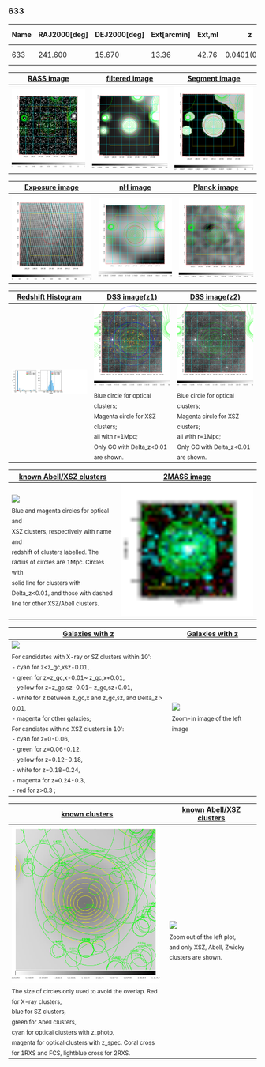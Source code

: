 <div STYLE="page-break-after: always;"></div>

### 633

|Name|RAJ2000[deg]|DEJ2000[deg] |Ext[arcmin]| Ext,ml | z | z_src| C|GC(XSZ,Delta_z<0.01)| GC(OPT,Delta_z<0.01)|GC| R_sig[arcmin] | R500[arcmin] | R500[Mpc]| CRsig[c/s] | CR500[c/s] |L500[1E44 erg/s]|F500[1E-12 erg/s/cm^2]| M500[1E14 Msun]|Tx[keV]|Cnt_sig|Beta|Rc[arcmin]|Comment|Alias|
|---|---|---|---|---|---|------|---|--------|---------|----------|---|---|---|---|---|---|---|---|---|---|---|---|---|---|
|633| 241.600| 15.670| 13.36| 42.76| 0.0401(0.005)| z1, z_opt| S| -| N| N, W| 17.088| 12.586| 0.599| 0.173(0.039)| 0.166(0.037)| 0.105(0.023)| 2.810(0.606)| 0.63(0.07)| 1.64(0.11)| 120.3| 0.608(-0.082+0.190)| 7.970(-1.341+2.452)| -| t511|

|[RASS image](../image/633/633_img.pdf)|[filtered image](../image/633/633_fil.pdf)|[Segment image](../image/633/633_seg.pdf)|
|-------------------|--------------------|-------------------|
| <img src="../image/633/633_img.png" width="300">  | <img src="../image/633/633_fil.png" width="300">   | <img src="../image/633/633_seg.png" width="300">  |

|[Exposure image](../image/633/633_mex.pdf)| [nH image](../image/633/633_nh.pdf)| [Planck image](../image/633/633_p.pdf)|
|-------------------|--------------------|-------------------|
|<img src="../image/633/633_mex.png" width="300">   | <img src="../image/633/633_nh.png" width="300">    | <img src="../image/633/633_p.png" width="300"> |

|[Redshift Histogram](../image/633/633_zg.pdf) | [DSS image(z1)](../image/633/633_dss_z1.pdf)      |  [DSS image(z2)](../image/633/633_dss_z2.pdf)    |
|-------------------|--------------------|-------------------|
|<img src="../image/633/633_zg.png" width="300"> |<img src="../image/633/633_dss_z1.png" width="300"> <sub><br>Blue circle for optical clusters; <br>Magenta circle for XSZ clusters; <br>all with r=1Mpc; <br>Only GC with Delta_z<0.01 are shown. </sub>| <img src="../image/633/633_dss_z2.png" width="300"><sub><br>Blue circle for optical clusters; <br>Magenta circle for XSZ clusters; <br>all with r=1Mpc; <br>Only GC with Delta_z<0.01 are shown. </sub> |

|[known Abell/XSZ clusters](../image/633/633_m.pdf) | [2MASS image](../image/633/633_2mass.pdf)      |
|-------------------|-------------------|
|<img src=../image/633/633_m.png width="300"> <br><sub>Blue and magenta circles for optical and <br>XSZ clusters, respectively with name and <br>redshift of clusters labelled. The <br>radius of circles are 1Mpc. Circles with <br>solid line for clusters with <br>Delta_z<0.01, and those with dashed <br>line for other XSZ/Abell clusters.        </sub>|<img src="../image/633/633_2mass.png" width="300">  |

|[Galaxies with z](../image/633/633_opt_ned.pdf) |[Galaxies with z](../image/633/633_opt_ned_zoom.pdf) |
|-------------------|-------------------|
| <img src=../image/633/633_opt_ned.png width="300"> <br><sub> For candidates with X-ray or SZ clusters within 10': <br> - cyan for z<z_gc,xsz-0.01, <br> - green for z=z_gc,x-0.01~ z_gc,x+0.01, <br> - yellow for z=z_gc,sz-0.01~ z_gc,sz+0.01, <br> - white for z between z_gc,x and z_gc,sz, and Delta_z > 0.01, <br> - magenta for other galaxies; <br>For candiates with no XSZ clusters in 10': <br> - cyan for z=0-0.06, <br> - green for z=0.06-0.12, <br> - yellow for z=0.12-0.18, <br> - white for z=0.18-0.24, <br> - magenta for z=0.24-0.3, <br> - red for z>0.3 ;  </sub>|<img src=../image/633/633_opt_ned_zoom.png width="300">  <br><sub> Zoom-in image of the left image</sub>|

|[known clusters](../image/633/633_gc.pdf) |[known Abell/XSZ clusters](../image/633/633_gc_large.pdf) |
|-------------------|-------------------|
| <img src=../image/633/633_gc.png width="300"> <br><sub> The size of circles only used to avoid the overlap. Red for X-ray clusters, <br> blue for SZ clusters, <br> green for Abell clusters, <br> cyan for optical clusters with z_photo, <br> magenta for optical clusters with z_spec. Coral cross for 1RXS and FCS, lightblue cross for 2RXS. </sub>|<img src=../image/633/633_gc_large.png width="300"> <br><sub> Zoom out of the left plot, <br> and only XSZ, Abell, Zwicky clusters are shown. </sub> |



